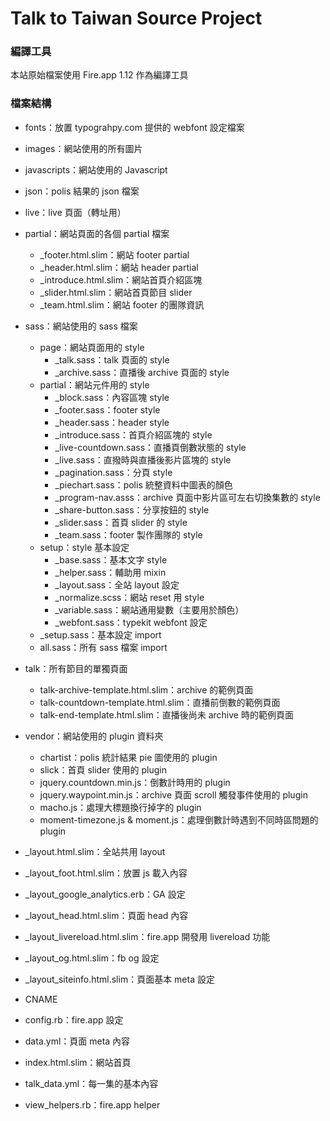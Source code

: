 # Talk to Taiwan Source Project
### 編譯工具

本站原始檔案使用 Fire.app 1.12 作為編譯工具

### 檔案結構

- fonts：放置 typograhpy.com 提供的 webfont 設定檔案

- images：網站使用的所有圖片

- javascripts：網站使用的 Javascript

- json：polis 結果的 json 檔案

- live：live 頁面（轉址用）

- partial：網站頁面的各個 partial 檔案
  - _footer.html.slim：網站 footer partial
  - _header.html.slim：網站 header partial
  - _introduce.html.slim：網站首頁介紹區塊
  - _slider.html.slim：網站首頁節目 slider
  - _team.html.slim：網站 footer 的團隊資訊

- sass：網站使用的 sass 檔案
  - page：網站頁面用的 style
    - _talk.sass：talk 頁面的 style
    - _archive.sass：直播後 archive 頁面的 style
  - partial：網站元件用的 style
    - _block.sass：內容區塊 style
    - _footer.sass：footer style
    - _header.sass：header style
    - _introduce.sass：首頁介紹區塊的 style
    - _live-countdown.sass：直播頁倒數狀態的 style
    - _live.sass：直撥時與直播後影片區塊的 style
    - _pagination.sass：分頁 style
    - _piechart.sass：polis 統整資料中圖表的顏色
    - _program-nav.asss：archive 頁面中影片區可左右切換集數的 style
    - _share-button.sass：分享按鈕的 style
    - _slider.sass：首頁 slider 的 style
    - _team.sass：footer 製作團隊的 style
  - setup：style 基本設定
    - _base.sass：基本文字 style
    - _helper.sass：輔助用 mixin
    - _layout.sass：全站 layout 設定
    - _normalize.scss：網站 reset 用 style
    - _variable.sass：網站通用變數（主要用於顏色）
    - _webfont.sass：typekit webfont 設定
  - _setup.sass：基本設定 import
  - all.sass：所有 sass 檔案 import

- talk：所有節目的單獨頁面
  - talk-archive-template.html.slim：archive 的範例頁面
  - talk-countdown-template.html.slim：直播前倒數的範例頁面
  - talk-end-template.html.slim：直播後尚未 archive 時的範例頁面

- vendor：網站使用的 plugin 資料夾
  - chartist：polis 統計結果 pie 圖使用的 plugin
  - slick：首頁 slider 使用的 plugin
  - jquery.countdown.min.js：倒數計時用的 plugin
  - jquery.waypoint.min.js：archive 頁面 scroll 觸發事件使用的 plugin
  - macho.js：處理大標題換行掉字的 plugin
  - moment-timezone.js & moment.js：處理倒數計時遇到不同時區問題的 plugin

- _layout.html.slim：全站共用 layout
- _layout_foot.html.slim：放置 js 載入內容
- _layout_google_analytics.erb：GA 設定
- _layout_head.html.slim：頁面 head 內容
- _layout_livereload.html.slim：fire.app 開發用 livereload 功能
- _layout_og.html.slim：fb og 設定
- _layout_siteinfo.html.slim：頁面基本 meta 設定
- CNAME
- config.rb：fire.app 設定
- data.yml：頁面 meta 內容
- index.html.slim：網站首頁
- talk_data.yml：每一集的基本內容
- view_helpers.rb：fire.app helper
